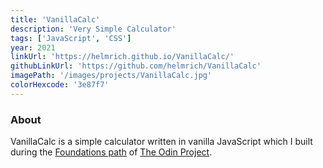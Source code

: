 ```yaml
---
title: 'VanillaCalc'
description: 'Very Simple Calculator'
tags: ['JavaScript', 'CSS']
year: 2021
linkUrl: 'https://helmrich.github.io/VanillaCalc/'
githubLinkUrl: 'https://github.com/helmrich/VanillaCalc'
imagePath: '/images/projects/VanillaCalc.jpg'
colorHexcode: '3e87f7'
---
```


### About

VanillaCalc is a simple calculator written in vanilla JavaScript which I built during the [Foundations path](https://www.theodinproject.com/paths/foundations/courses/foundations) of [The Odin Project](https://www.theodinproject.com/home).
